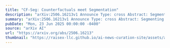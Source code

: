```yaml
---
title: "CF-Seg: Counterfactuals meet Segmentation"
description: "arXiv:2506.16213v1 Announce Type: cross Abstract: Segmenting anatomical structures in medical images plays an important role in the quantitative assessment of various diseases. However, accurate segmentation becomes significantly more challenging in the presence of disease. Disease patterns can alter the appearance of surrounding healthy tissues, introduce ambiguous boundaries, or even obscure critical anatomical structures. As such, segmentation models trained on real-world datasets may struggle to provide good anatomical segmentation, leading to potential misdiagnosis. In this paper, we generate counterfactual (CF) images to simulate how the same anatomy would appear in the absence of disease without altering the underlying structure. We then use these CF images to segment structures of interest, without requiring any changes to the underlying segmentation model. Our experiments on two real-world clinical chest X-ray datasets show that the use of counterfactual images improves anatomical segmentation, thereby aiding downstream clinical decision-making."
summary: "arXiv:2506.16213v1 Announce Type: cross Abstract: Segmenting anatomical structures in medical images plays an important role in the quantitative assessment of various diseases. However, accurate segmentation becomes significantly more challenging in the presence of disease. Disease patterns can alter the appearance of surrounding healthy tissues, introduce ambiguous boundaries, or even obscure critical anatomical structures. As such, segmentation models trained on real-world datasets may struggle to provide good anatomical segmentation, leading to potential misdiagnosis. In this paper, we generate counterfactual (CF) images to simulate how the same anatomy would appear in the absence of disease without altering the underlying structure. We then use these CF images to segment structures of interest, without requiring any changes to the underlying segmentation model. Our experiments on two real-world clinical chest X-ray datasets show that the use of counterfactual images improves anatomical segmentation, thereby aiding downstream clinical decision-making."
pubDate: "Mon, 23 Jun 2025 00:00:00 -0400"
source: "arXiv AI"
url: "https://arxiv.org/abs/2506.16213"
thumbnail: "https://raisex-llc.github.io/ai-news-curation-site/assets/arxiv.png"
---
```


